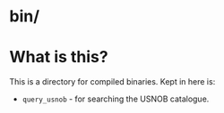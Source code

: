 bin/
=============

# What is this?

This is a directory for compiled binaries. Kept in here is:

* `query_usnob` - for searching the USNOB catalogue.